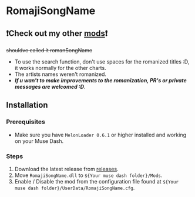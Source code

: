 # RomajiSongName

##  ❗Check out my other [mods](https://github.com/Asgragrt#musedash-modding)❗

~~shouldve called it romanSongName~~

* To use the search function, don't use spaces for the romanized titles :D, it works normally for the other charts.
* The artists names weren't romanized.
* ***If u wan't to make improvements to the romanization, PR's or private messages are welcomed :D***.

## Installation

### Prerequisites

* Make sure you have `MelonLoader 0.6.1` or higher installed and working on your Muse Dash.

### Steps

1. Download the latest release from [releases](https://github.com/Asgragrt/RomajiSongName/releases/latest).
2. Move `RomajiSongName.dll` to `${Your muse dash folder}/Mods`.
3. Enable / Disable the mod from the configuration file found at `${Your muse dash folder}/UserData/RomajiSongName.cfg`.